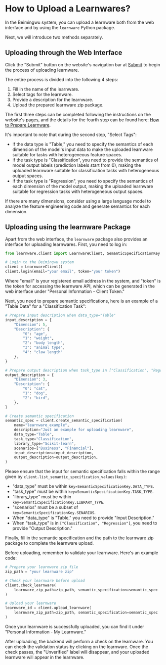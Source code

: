# How to Upload a Learnwares?

In the Beimingwu system, you can upload a learnware both from the web interface and by using the `learnware` Python package.

Next, we will introduce two methods separately.

## Uploading through the Web Interface

Click the "Submit" button on the website's navigation bar at [Submit](https://www.bmwu.cloud/#/submit) to begin the process of uploading learnware.

The entire process is divided into the following 4 steps:
1. Fill in the name of the learnware.
2. Select tags for the learnware.
3. Provide a description for the learnware.
4. Upload the prepared learnware zip package.

The first three steps can be completed following the instructions on the website's pages, and the details for the fourth step can be found here: [How to Prepare Learnware](/zh-CN/user-guide/learnware-upload/prepare).

It's important to note that during the second step, "Select Tags":
- If the data type is "Table," you need to specify the semantics of each dimension of the model's input data to make the uploaded learnware suitable for tasks with heterogeneous feature spaces.
- If the task type is "Classification", you need to provide the semantics of model output labels (prediction labels start from 0), making the uploaded learnware suitable for classification tasks with heterogeneous output spaces.
- If the task type is "Regression", you need to specify the semantics of each dimension of the model output, making the uploaded learnware suitable for regression tasks with heterogeneous output spaces.

If there are many dimensions, consider using a large language model to analyze the feature engineering code and generate semantics for each dimension.

## Uploading using the learnware Package

Apart from the web interface, the `learnware` package also provides an interface for uploading learnwares. First, you need to log in:

```python
from learnware.client import LearnwareClient, SemanticSpecificationKey

# Login to the Beimingwu system
client = LearnwareClient()
client.login(email="your email", token="your token")
```

Where "email" is your registered email address in the system, and "token" is the token for accessing the learnware API, which can be generated in the web interface under "Personal Information - Client Token."

Next, you need to prepare semantic specifications, here is an example of a "Table Data" for a "Classification Task":

```python
# Prepare input description when data_type="Table"
input_description = {
    "Dimension": 5,
    "Description": {
        "0": "age",
        "1": "weight",
        "2": "body length",
        "3": "animal type",
        "4": "claw length"
    },
}

# Prepare output description when task_type in ["Classification", "Regression"]
output_description = {
    "Dimension": 3,
    "Description": {
        "0": "cat",
        "1": "dog",
        "2": "bird",
    },
}

# Create semantic specification
semantic_spec = client.create_semantic_specification(
    name="learnware_example",
    description="Just an example for uploading learnware",
    data_type="Table",
    task_type="Classification",
    library_type="Scikit-learn",
    scenarios=["Business", "Financial"],
    input_description=input_description,
    output_description=output_description,
)
```

Please ensure that the input for semantic specification falls within the range given by `client.list_semantic_specification_values(key)`:
- "data_type" must be within `key=SemanticSpecificationKey.DATA_TYPE`.
- "task_type" must be within `key=SemanticSpecificationKey.TASK_TYPE`.
- "library_type" must be within `key=SemanticSpecificationKey.LIBRARY_TYPE`.
- "scenarios" must be a subset of `key=SemanticSpecificationKey.SENARIOS`.
- When "data_type" is "Table," you need to provide "Input Description."
- When "task_type" is in `["Classification", "Regression"]`, you need to provide "Output Description."

Finally, fill in the semantic specification and the path to the learnware zip package to complete the learnware upload.

Before uploading, remember to validate your learnware. Here's an example code:

```python
# Prepare your learnware zip file
zip_path = "your learnware zip"

# Check your learnware before upload
client.check_learnware(
    learnware_zip_path=zip_path, semantic_specification=semantic_spec
)

# Upload your learnware
learnware_id = client.upload_learnware(
    learnware_zip_path=zip_path, semantic_specification=semantic_spec
)
```

Once your learnware is successfully uploaded, you can find it under "Personal Information - My Learnware."

After uploading, the backend will perform a check on the learnware. You can check the validation status by clicking on the learnware. Once the check passes, the "Unverified" label will disappear, and your uploaded learnware will appear in the learnware.